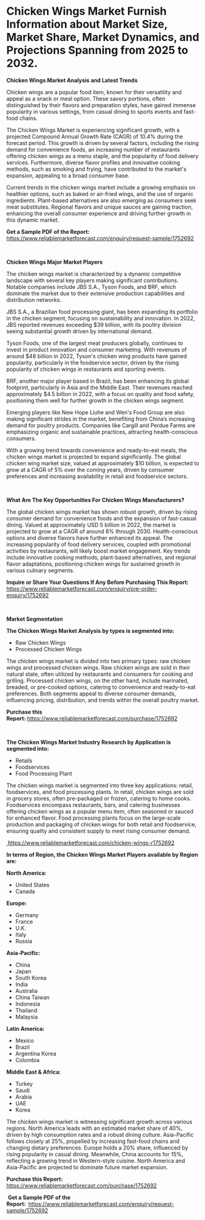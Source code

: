 <p><h1>Chicken Wings Market Furnish Information about Market Size, Market Share, Market Dynamics, and Projections Spanning from 2025 to 2032.</h1></p><p><strong>Chicken Wings Market Analysis and Latest Trends</strong></p>
<p><p>Chicken wings are a popular food item, known for their versatility and appeal as a snack or meal option. These savory portions, often distinguished by their flavors and preparation styles, have gained immense popularity in various settings, from casual dining to sports events and fast-food chains.</p><p>The Chicken Wings Market is experiencing significant growth, with a projected Compound Annual Growth Rate (CAGR) of 10.4% during the forecast period. This growth is driven by several factors, including the rising demand for convenience foods, an increasing number of restaurants offering chicken wings as a menu staple, and the popularity of food delivery services. Furthermore, diverse flavor profiles and innovative cooking methods, such as smoking and frying, have contributed to the market's expansion, appealing to a broad consumer base.</p><p>Current trends in the chicken wings market include a growing emphasis on healthier options, such as baked or air-fried wings, and the use of organic ingredients. Plant-based alternatives are also emerging as consumers seek meat substitutes. Regional flavors and unique sauces are gaining traction, enhancing the overall consumer experience and driving further growth in this dynamic market.</p></p>
<p><strong>Get a Sample PDF of the Report:&nbsp;</strong> <a href="https://www.reliablemarketforecast.com/enquiry/request-sample/1752692?utm_campaign=2603&utm_medium=2&utm_source=Github&utm_content=ia&utm_term=17042025&utm_id=chicken-wings">https://www.reliablemarketforecast.com/enquiry/request-sample/1752692</a></p>
<p>&nbsp;</p>
<p><strong>Chicken Wings Major Market Players</strong></p>
<p><p>The chicken wings market is characterized by a dynamic competitive landscape with several key players making significant contributions. Notable companies include JBS S.A., Tyson Foods, and BRF, which dominate the market due to their extensive production capabilities and distribution networks.</p><p>JBS S.A., a Brazilian food processing giant, has been expanding its portfolio in the chicken segment, focusing on sustainability and innovation. In 2022, JBS reported revenues exceeding $39 billion, with its poultry division seeing substantial growth driven by international demand.</p><p>Tyson Foods, one of the largest meat producers globally, continues to invest in product innovation and consumer marketing. With revenues of around $48 billion in 2022, Tyson's chicken wing products have gained popularity, particularly in the foodservice sector, driven by the rising popularity of chicken wings in restaurants and sporting events.</p><p>BRF, another major player based in Brazil, has been enhancing its global footprint, particularly in Asia and the Middle East. Their revenues reached approximately $4.5 billion in 2022, with a focus on quality and food safety, positioning them well for further growth in the chicken wings segment.</p><p>Emerging players like New Hope Liuhe and Wen's Food Group are also making significant strides in the market, benefiting from China’s increasing demand for poultry products. Companies like Cargill and Perdue Farms are emphasizing organic and sustainable practices, attracting health-conscious consumers.</p><p>With a growing trend towards convenience and ready-to-eat meals, the chicken wings market is projected to expand significantly. The global chicken wing market size, valued at approximately $10 billion, is expected to grow at a CAGR of 5% over the coming years, driven by consumer preferences and increasing availability in retail and foodservice sectors.</p></p>
<p>&nbsp;</p>
<p><strong>What Are The Key Opportunities For Chicken Wings Manufacturers?</strong></p>
<p><p>The global chicken wings market has shown robust growth, driven by rising consumer demand for convenience foods and the expansion of fast-casual dining. Valued at approximately USD 5 billion in 2022, the market is projected to grow at a CAGR of around 8% through 2030. Health-conscious options and diverse flavors have further enhanced its appeal. The increasing popularity of food delivery services, coupled with promotional activities by restaurants, will likely boost market engagement. Key trends include innovative cooking methods, plant-based alternatives, and regional flavor adaptations, positioning chicken wings for sustained growth in various culinary segments.</p></p>
<p><strong>Inquire or Share Your Questions If Any Before Purchasing This Report:</strong> <a href="https://www.reliablemarketforecast.com/enquiry/pre-order-enquiry/1752692?utm_campaign=2603&utm_medium=2&utm_source=Github&utm_content=ia&utm_term=17042025&utm_id=chicken-wings">https://www.reliablemarketforecast.com/enquiry/pre-order-enquiry/1752692</a></p>
<p>&nbsp;</p>
<p><strong>Market Segmentation</strong></p>
<p><strong>The Chicken Wings Market Analysis by types is segmented into:</strong></p>
<p><ul><li>Raw Chicken Wings</li><li>Processed Chicken Wings</li></ul></p>
<p><p>The chicken wings market is divided into two primary types: raw chicken wings and processed chicken wings. Raw chicken wings are sold in their natural state, often utilized by restaurants and consumers for cooking and grilling. Processed chicken wings, on the other hand, include marinated, breaded, or pre-cooked options, catering to convenience and ready-to-eat preferences. Both segments appeal to diverse consumer demands, influencing pricing, distribution, and trends within the overall poultry market.</p></p>
<p><strong>Purchase this Report:&nbsp;</strong><a href="https://www.reliablemarketforecast.com/purchase/1752692?utm_campaign=2603&utm_medium=2&utm_source=Github&utm_content=ia&utm_term=17042025&utm_id=chicken-wings">https://www.reliablemarketforecast.com/purchase/1752692</a></p>
<p>&nbsp;</p>
<p><strong>The Chicken Wings Market Industry Research by Application is segmented into:</strong></p>
<p><ul><li>Retails</li><li>Foodservices</li><li>Food Processing Plant</li></ul></p>
<p><p>The chicken wings market is segmented into three key applications: retail, foodservices, and food processing plants. In retail, chicken wings are sold in grocery stores, often pre-packaged or frozen, catering to home cooks. Foodservices encompass restaurants, bars, and catering businesses offering chicken wings as a popular menu item, often seasoned or sauced for enhanced flavor. Food processing plants focus on the large-scale production and packaging of chicken wings for both retail and foodservice, ensuring quality and consistent supply to meet rising consumer demand.</p></p>
<p><a href="https://www.reliablemarketforecast.com/chicken-wings-r1752692?utm_campaign=2603&utm_medium=2&utm_source=Github&utm_content=ia&utm_term=17042025&utm_id=chicken-wings">&nbsp;https://www.reliablemarketforecast.com/chicken-wings-r1752692</a></p>
<p><strong>In terms of Region, the Chicken Wings Market Players available by Region are:</strong></p>
<p>
    <p> <strong> North America: </strong>
        <ul>
            <li>United States</li>
            <li>Canada</li>
        </ul>
        </p> 
    <p> <strong> Europe: </strong>
        <ul>
            <li>Germany</li>
            <li>France</li>
            <li>U.K.</li>
            <li>Italy</li>
            <li>Russia</li>
        </ul>
        </p> 
    <p> <strong> Asia-Pacific: </strong>
        <ul>
            <li>China</li>
            <li>Japan</li>
            <li>South Korea</li>
            <li>India</li>
            <li>Australia</li>
            <li>China Taiwan</li>
            <li>Indonesia</li>
            <li>Thailand</li>
            <li>Malaysia</li>
        </ul>
        </p> 
    <p> <strong> Latin America: </strong>
        <ul>
            <li>Mexico</li>
            <li>Brazil</li>
            <li>Argentina Korea</li>
            <li>Colombia</li>
        </ul>
        </p> 
    <p> <strong> Middle East & Africa: </strong>
        <ul>
            <li>Turkey</li>
            <li>Saudi</li>
            <li>Arabia</li>
            <li>UAE</li>
            <li>Korea</li>
        </ul>
    </p>
    </p>
<p><p>The chicken wings market is witnessing significant growth across various regions. North America leads with an estimated market share of 40%, driven by high consumption rates and a robust dining culture. Asia-Pacific follows closely at 25%, propelled by increasing fast-food chains and changing dietary preferences. Europe holds a 20% share, influenced by rising popularity in casual dining. Meanwhile, China accounts for 15%, reflecting a growing trend in Western-style cuisine. North America and Asia-Pacific are projected to dominate future market expansion.</p></p>
<p><strong>Purchase this Report: </strong><a href="https://www.reliablemarketforecast.com/purchase/1752692?utm_campaign=2603&utm_medium=2&utm_source=Github&utm_content=ia&utm_term=17042025&utm_id=chicken-wings">https://www.reliablemarketforecast.com/purchase/1752692</a></p>
<p>&nbsp;<strong>Get a Sample PDF of the Report:&nbsp;&nbsp;</strong><a href="https://www.reliablemarketforecast.com/enquiry/request-sample/1752692?utm_campaign=2603&utm_medium=2&utm_source=Github&utm_content=ia&utm_term=17042025&utm_id=chicken-wings">https://www.reliablemarketforecast.com/enquiry/request-sample/1752692</a></p>
<p><strong></strong></p>
<p><p></p><p></p><p></p></p>